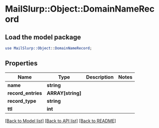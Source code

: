# MailSlurp::Object::DomainNameRecord

## Load the model package
```perl
use MailSlurp::Object::DomainNameRecord;
```

## Properties
Name | Type | Description | Notes
------------ | ------------- | ------------- | -------------
**name** | **string** |  | 
**record_entries** | **ARRAY[string]** |  | 
**record_type** | **string** |  | 
**ttl** | **int** |  | 

[[Back to Model list]](../README#documentation-for-models) [[Back to API list]](../README#documentation-for-api-endpoints) [[Back to README]](../README)


